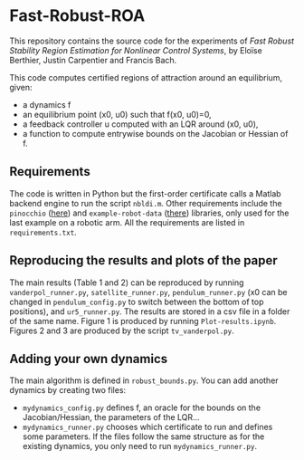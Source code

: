 # Fast-Robust-ROA
This repository contains the source code for the experiments of *Fast Robust Stability Region Estimation for Nonlinear Control Systems*, by Eloïse Berthier, Justin Carpentier and Francis Bach.

This code computes certified regions of attraction around an equilibrium, given:
+ a dynamics f
+ an equilibrium point (x0, u0) such that f(x0, u0)=0,
+ a feedback controller u computed with an LQR around (x0, u0),
+ a function to compute entrywise bounds on the Jacobian or Hessian of f.

## Requirements
The code is written in Python but the first-order certificate calls a Matlab backend engine to run the script `nbldi.m`.
Other requirements include the `pinocchio` ([here](https://github.com/stack-of-tasks/pinocchio)) and `example-robot-data` ([there](https://github.com/Gepetto/example-robot-data)) libraries, only used for the last example on a robotic arm. All the requirements are listed in `requirements.txt`.
 
## Reproducing the results and plots of the paper
The main results (Table 1 and 2) can be reproduced by running `vanderpol_runner.py`, `satellite_runner.py`, `pendulum_runner.py` (x0 can be changed in `pendulum_config.py` to switch between the bottom of top positions), and `ur5_runner.py`. The results are stored in a csv file in a folder of the same name. Figure 1 is produced by running `Plot-results.ipynb`. Figures 2 and 3 are produced by the script `tv_vanderpol.py`.

## Adding your own dynamics
The main algorithm is defined in `robust_bounds.py`. You can add another dynamics by creating two files:
+ `mydynamics_config.py` defines f, an oracle for the bounds on the Jacobian/Hessian, the parameters of the LQR...
+ `mydynamics_runner.py` chooses which certificate to run and defines some parameters.
If the files follow the same structure as for the existing dynamics, you only need to run `mydynamics_runner.py`.

